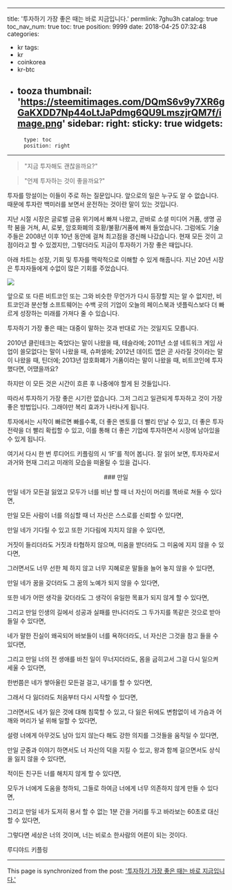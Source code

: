
---
title: '투자하기 가장 좋은 때는 바로 지금입니다.'
permlink: 7ghu3h
catalog: true
toc_nav_num: true
toc: true
position: 9999
date: 2018-04-25 07:32:48
categories:
- kr
tags:
- kr
- coinkorea
- kr-btc
- tooza
thumbnail: 'https://steemitimages.com/DQmS6v9y7XR6gGaKXDD7Np44oLtJaPdmg6QU9LmszjrQM7f/image.png'
sidebar:
    right:
        sticky: true
widgets:
    -
        type: toc
        position: right
---


>"지금 투자해도 괜찮을까요?"

>"언제 투자하는 것이 좋을까요?"

투자를 망설이는 이들이 주로 하는 질문입니다. 앞으로의 일은 누구도 알 수 없습니다.  때문에 투자란 백미러를 보면서 운전하는 것이란 말이 있는 것입니다. 

지난 시절 시장은  글로벌 금융 위기에서 빠져 나왔고, 곧바로 소셜 미디어 거품, 생명 공학 붐을 거쳐, AI, 로봇, 암호화폐의 호황/불황/거품에 빠져 들었습니다. 그럼에도 기술주들은 2008년 이후 10년 동안에 걸쳐 최고점을 경신해 나갔습니다.  현재 모든 것이 고점이라고 할 수 있겠지만, 그렇더라도 지금이 투자하기 가장 좋은 때입니다.

아래 차트는 성장, 기회 및 투자를 맥락적으로 이해할 수 있게 해줍니다.  지난 20년 시장은 투자자들에게 수없이 많은 기회를 주었습니다. 

![](https://steemitimages.com/DQmS6v9y7XR6gGaKXDD7Np44oLtJaPdmg6QU9LmszjrQM7f/image.png)

앞으로 또 다른 비트코인 또는 그와 비슷한 무언가가 다시 등장할 지는 알 수 없지만, 비트코인과 분산형 소프트웨어는 수백 곳의 기업이 오늘의 페이스북과 넷플릭스보다 더 빠르게 성장하는 미래를 가져다 줄 수 있습니다. 

투자하기 가장 좋은 때는 대중이 말하는 것과 반대로 가는 것일지도 모릅니다.

2010년 클린테크는 죽었다는 말이 나왔을 때, 테슬라에; 2011년 소셜 네트워크 게임 사업이 쓸모없다는 말이 나왔을 때, 슈퍼셀에; 2012년 데이트 앱은 곧 사라질 것이라는 말이 나왔을 때, 틴더에; 2013년 암호화폐가 거품이라는 말이 나왔을 때, 비트코인에 투자했다면, 어땠을까요?

하지만 이 모든 것은 시간이 흐른 후 나중에야 할게 된 것들입니다. 

따라서 투자하기 가장 좋은 시기란 없습니다. 그저 그리고 일관되게 투자하고 것이 가장 좋은 방법입니다.  그래야만 복리 효과가 나타나게 됩니다. 

투자에서는 시작이 빠르면 빠를수록, 더 좋은 멘토를 더 빨리 만날 수 있고, 더 좋은 투자 전략을 더 빨리 확립할 수 있고, 이를 통해 더 좋은 기업에 투자하면서 시장에 남아있을 수 있게 됩니다. 

여기서 다시 한 번 루디어드 키플링의 시 ‘IF'를 적어 봅니다.  잘 읽어 보면, 투자자로서 과거와 현재 그리고 미래의 모습을 떠올릴 수 있을 겁니다. 

<center>
### 만일
</center>

만일 네가 모든걸 잃었고
모두가 너를 비난 할 때
너 자신이 머리를 똑바로 쳐들 수 있다면,

만일 모든 사람이 너를 의심할 때
너 자신은 스스로를 신뢰할 수 있다면,

만일 네가 기다릴 수 있고 
또한 기다림에 지치지 않을 수 있다면, 

거짓이 들리더라도 거짓과 타협하지 않으며, 
미움을 받더라도 그 미움에 지지 않을 수 있다면, 

그러면서도 너무 선한 체 하지 않고 
너무 지혜로운 말들을 늘어 놓지 않을 수 있다면,

만일 네가 꿈을 갖더라도
 그 꿈의 노예가 되지 않을 수 있다면, 

또한 네가 어떤 생각을 갖더라도
그 생각이 유일한 목표가 되지 않게 할 수 있다면,

그리고 만일 인생의 길에서 성공과 실패를 만나더라도
그 두가지를 똑같은 것으로 받아 들일 수 있다면,

네가 말한 진실이 왜곡되어 바보들이 너를 욕하더라도, 
너 자신은 그것을 참고 들을 수 있다면,

그리고 만일 너의 전 생애를 바친 일이 무너지더라도, 
몸을 굽히고서 그걸 다시 일으켜 세울 수 있다면,

한번쯤은 네가 쌓아올린 모든걸 걸고, 
내기를 할 수 있다면, 

그래서 다 잃더라도 
처음부터 다시 시작할 수 있다면, 

그러면서도 네가 잃은 것에 대해 침묵할 수 있고, 
다 잃은 뒤에도 변함없이 
네 가슴과 어깨와 머리가 널 위해 일할 수 있다면,

설령 너에게 아무것도 남아 있지 않는다 해도
강한 의지를 그것들을 움직일 수 있다면,

만일 군중과 이야기 하면서도 
너 자신의 덕을 지킬 수 있고, 
왕과 함께 걸으면서도 
상식을 잃지 않을 수 있다면,

적이든 친구든 
너를 해치지 않게 할 수 있다면,

모두가 너에게 도움을 청하되, 
그들로 하여금 
너에게 너무 의존하지 않게 만들 수 있다면,

그리고 만일 네가 도저히 용서 할 수 없는 1분 간을 
거리를 두고 바라보는 60초로 대신 할 수 있다면,

그렇다면 세상은 너의 것이며, 
너는 비로소 한사람의 어른이 되는 것이다.

루디야드 키플링

- - -

This page is synchronized from the post: ['투자하기 가장 좋은 때는 바로 지금입니다.'](https://steemit.com/@pius.pius/7ghu3h)
